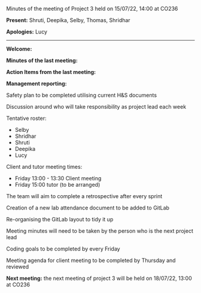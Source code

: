 Minutes of the meeting of Project 3 held on 15/07/22, 14:00 at CO236

**Present:** Shruti, Deepika, Selby, Thomas, Shridhar

**Apologies:** Lucy

---
**Welcome:**

**Minutes of the last meeting:**

**Action Items from the last meeting:**

**Management reporting:**

Safety plan to be completed utilising current H&S documents

Discussion around who will take responsibility as project lead each week

Tentative roster: 
- Selby
- Shridhar
- Shruti
- Deepika
- Lucy

Client and tutor meeting times:
- Friday 13:00 - 13:30 Client meeting
- Friday 15:00 tutor (to be arranged)

The team will aim to complete a retrospective after every sprint

Creation of a new lab attendance document to be added to GitLab

Re-organising the GitLab layout to tidy it up

Meeting minutes will need to be taken by the person who is the next project lead

Coding goals to be completed by every Friday

Meeting agenda for client meeting to be completed by Thursday and reviewed

**Next meeting:** the next meeting of project 3 will be held on 18/07/22, 13:00 at CO236

